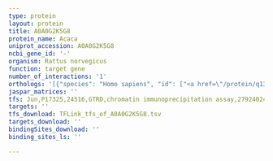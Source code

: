 ```yaml
---
type: protein
layout: protein
title: A0A0G2K5G8
protein_name: Acaca
uniprot_accession: A0A0G2K5G8
ncbi_gene_id: '-'
organism: Rattus norvegicus
function: target gene
number_of_interactions: '1'
orthologs: '[{"species": "Homo sapiens", "id": ["<a href=\"/protein/q13085\">Q13085</a>"]}, {"species": "Danio rerio", "id": ["<a href=\"/protein/f1qh12\">F1QH12</a>"]}, {"species": "Mus musculus", "id": ["<a href=\"/protein/q5swu9\">Q5SWU9</a>"]}, {"species": "Caenorhabditis elegans", "id": ["<a href=\"/protein/h2l0m0\">H2L0M0</a>", "<a href=\"/protein/q9xuc3\">Q9XUC3</a>"]}, {"species": "Drosophila melanogaster", "id": ["Q7JV23"]}, {"species": "Saccharomyces cerevisiae", "id": ["<a href=\"/protein/q00955\">Q00955</a>"]}]'
jaspar_matrices: ''
tfs: Jun,P17325,24516,GTRD,chromatin immunoprecipitation assay,27924024%5Buid%5D,No
targets: ''
tfs_download: TFLink_tfs_of_A0A0G2K5G8.tsv
targets_download: ''
bindingSites_download: ''
binding_sites_ls: ''

---
```

